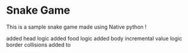 # Snake Game

This is a sample snake game made using Native python !

added head logic
added food logic
added body incremental value logic
border collisions added to 
